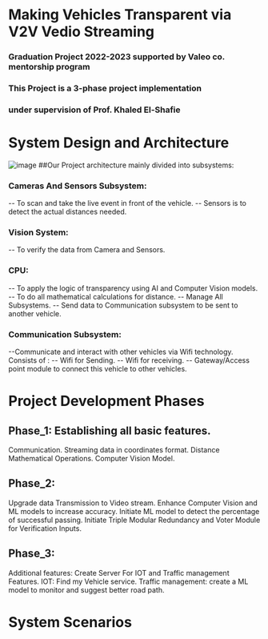 # Making Vehicles Transparent via V2V Vedio Streaming

### Graduation Project 2022-2023 supported by Valeo co. mentorship program

### This Project is  a 3-phase project implementation

### under supervision of Prof. Khaled El-Shafie

# System Design and Architecture

![image](https://user-images.githubusercontent.com/58345649/195928204-40d590f2-13e9-4dcd-8814-abf916c0943b.png)
##Our Project architecture mainly divided into subsystems:
### Cameras And Sensors Subsystem:
-- To scan and take the live event in front of the vehicle.
-- Sensors is to detect the actual distances needed.
### Vision System:
-- To verify the data from Camera and Sensors.
### CPU:
-- To apply the logic of transparency using AI and Computer Vision models.
-- To do all mathematical calculations for distance.
-- Manage All Subsystems.
-- Send data to Communication subsystem to be sent to another vehicle.
### Communication Subsystem:
--Communicate and interact with other vehicles via Wifi technology.
Consists of :
-- Wifi for Sending.
-- Wifi for receiving.
-- Gateway/Access point module to connect this vehicle to other vehicles. 

# Project Development Phases

## Phase_1: Establishing all basic features.
Communication.
Streaming data in coordinates format.
Distance Mathematical Operations.
Computer Vision Model.

## Phase_2:
Upgrade data Transmission to Video stream.
Enhance Computer Vision and ML models to increase accuracy.
Initiate ML model to detect the percentage of successful passing.
Initiate Triple Modular Redundancy and Voter Module for Verification Inputs.

## Phase_3:
Additional features:
Create Server For IOT and Traffic management Features.
IOT: Find my Vehicle service.
Traffic management: create a ML model to monitor and suggest better road path.

# System Scenarios
